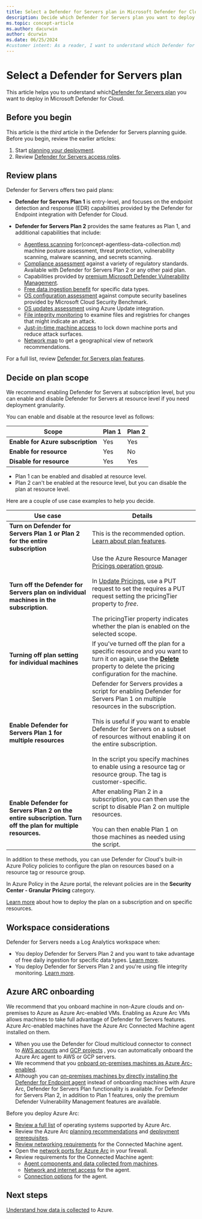 ```yaml
---
title: Select a Defender for Servers plan in Microsoft Defender for Cloud
description: Decide which Defender for Servers plan you want to deploy.
ms.topic: concept-article
ms.author: dacurwin
author: dcurwin
ms.date: 06/25/2024
#customer intent: As a reader, I want to understand which Defender for Servers plan I want to deploy.
---
```


# Select a Defender for Servers plan

This article helps you to understand which[Defender for Servers plan](defender-for-servers-overview.md) you want to deploy in Microsoft Defender for Cloud.


## Before you begin

This article is the *third* article in the Defender for Servers planning guide. Before you begin, review the earlier articles:

1. Start [planning your deployment](plan-defender-for-servers.md).
1. Review [Defender for Servers access roles](plan-defender-for-servers-roles.md).

## Review plans

Defender for Servers offers two paid plans:

- **Defender for Servers Plan 1** is entry-level, and focuses on the endpoint detection and response (EDR) capabilities provided by the Defender for Endpoint integration with Defender for Cloud.
- **Defender for Servers Plan 2** provides the same features as Plan 1, and additional capabilities that include:

    - [Agentless scanning](concept-agentless-data-collection.md) for(concept-agentless-data-collection.md) machine posture assessment, threat protection, vulnerability scanning, malware scanning, and secrets scanning.
    - [Compliance assessment](regulatory-compliance-dashboard.md) against a variety of regulatory standards. Available with Defender for Servers Plan 2 or any other paid plan.
    - Capabilities provided by [premium Microsoft Defender Vulnerability Management](/defender-vulnerability-management/defender-vulnerability-management-capabilities).
    - [Free data ingestion benefit](data-ingestion-benefit.md) for specific data types.
    - [OS configuration assessment](operating-system-misconfiguration.md) against compute security baselines provided by Microsoft Cloud Security Benchmark.
    - [OS updates assessment](enable-periodic-system-updates.md) using Azure Update integration.
    - [File integrity monitoring](file-integrity-monitoring-overview.md) to examine files and registries for changes that might indicate an attack.
    - [Just-in-time machine access](just-in-time-access-overview.md) to lock down machine ports and reduce attack surfaces.
    - [Network map](protect-network-resources.md) to get a geographical view of network recommendations.


For a full list, review [Defender for Servers plan features](defender-for-servers-overview.md#plan-protection-features).


## Decide on plan scope

We recommend enabling Defender for Servers at subscription level, but you can enable and disable Defender for Servers at resource level if you need deployment granularity.

You can enable and disable at the resource level as follows:

**Scope** | **Plan 1** | **Plan 2**
--- | --- | ---
**Enable for Azure subscription** | Yes | Yes
**Enable for resource** | Yes | No
**Disable for resource** | Yes | Yes

- Plan 1 can be enabled and disabled at resource level.
- Plan 2 can't be enabled at the resource level, but you can disable the plan at resource level.

Here are a couple of use case examples to help you decide.

**Use case** | **Details** 
--- | ---
**Turn on Defender for Servers Plan 1 or Plan 2 for the entire subscription**| This is the recommended option. [Learn about plan features](defender-for-servers-overview.md#defender-for-servers-plans).
**Turn off the Defender for Servers plan on individual machines in the subscription**. | Use the Azure Resource Manager [Pricings operation group](https://rest/api/defenderforcloud/pricings?view=rest-defenderforcloud-2024-01-01).<br/><br/>In [Update Pricings](/rest/api/defenderforcloud/pricings/update?view=rest-defenderforcloud-2024-01-01&tabs=HTTP), use a PUT request to set the requires a PUT request setting the pricingTier property to *free*.<br/><br/> The pricingTier property indicates whether the plan is enabled on the selected scope.
**Turning off plan setting for individual machines** | If you've turned off the plan for a specific resource and you want to turn it on again, use the [**Delete**](/rest/api/defenderforcloud/pricings/delete?view=rest-defenderforcloud-2024-01-01&tabs=HTTP) property to delete the pricing configuration for the machine.
**Enable Defender for Servers Plan 1 for multiple resources** | Defender for Servers provides a script for enabling Defender for Servers Plan 1 on multiple resources in the subscription.<br/><br/> This is useful if you want to enable Defender for Servers on a subset of resources without enabling it on the entire subscription.<br/><br/> In the script you specify machines to enable using a resource tag or resource group. The tag is customer-specific.
**Enable Defender for Servers Plan 2 on the entire subscription. Turn off the plan for multiple resources.** | After enabling Plan 2 in a subscription, you can then use the script to disable Plan 2 on multiple resources.<br/><br/> You can then enable Plan 1 on those machines as needed using the script.

In addition to these methods, you can use Defender for Cloud's built-in Azure Policy policies to configure the plan on resources based on a resource tag or resource group.

In Azure Policy in the Azure portal, the relevant policies are in the **Security Center - Granular Pricing** category.

[Learn more](tutorial-enable-servers-plan.md) about how to deploy the plan on a subscription and on specific resources.


## Workspace considerations

Defender for Servers needs a Log Analytics workspace when:

- You deploy Defender for Servers Plan 2 and you want to take advantage of free daily ingestion for specific data types. [Learn more](data-ingestion-benefit.md).
- You deploy Defender for Servers Plan 2 and you're using file integrity monitoring. [Learn more](file-integrity-monitoring-overview.md).

## Azure ARC onboarding

We recommend that you onboard machine in non-Azure clouds and on-premises to Azure as Azure Arc-enabled VMs. Enabling as Azure Arc VMs allows machines to take full advantage of Defender for Servers features. Azure Arc-enabled machines have the Azure Arc Connected Machine agent installed on them.

- When you use the Defender for Cloud multicloud connector to connect to [AWS accounts](quickstart-onboard-aws.md)  and [GCP projects](quickstart-onboard-gcp.md) , you can automatically onboard the Azure Arc agent to AWS or GCP servers.
- We recommend that you [onboard on-premises machines as Azure Arc-enabled](quickstart-onboard-machines.md).
- Although you can [on-premises machines by directly installing the Defender for Endpoint agent](onboard-machines-with-defender-for-endpoint.md) instead of onboarding machines with Azure Arc, Defender for Servers Plan functionality is available. For Defender for Servers Plan 2, in addition to Plan 1 features, only the premium Defender Vulnerability Management features are available.

Before you deploy Azure Arc:

- [Review a full list](/azure/azure-arc/servers/prerequisites#supported-operating-systems) of operating systems supported by Azure Arc.
- Review the Azure Arc [planning recommendations](/azure/azure-arc/servers/plan-at-scale-deployment) and [deployment prerequisites](/azure/azure-arc/servers/prerequisites).
- [Review networking requirements](/azure/azure-arc/servers/arc-gateway) for the Connected Machine agent.
- Open the [network ports for Azure Arc](support-matrix-defender-for-servers.md#network-requirements) in your firewall.
- Review requirements for the Connected Machine agent:
    - [Agent components and data collected from machines](/azure/azure-arc/servers/agent-overview#agent-resources).
    - [Network and internet access](/azure/azure-arc/servers/network-requirements) for the agent.
    - [Connection options](/azure/azure-arc/servers/deployment-options) for the agent.


## Next steps

[Understand how data is collected](plan-defender-for-servers-agents.md) to Azure.

